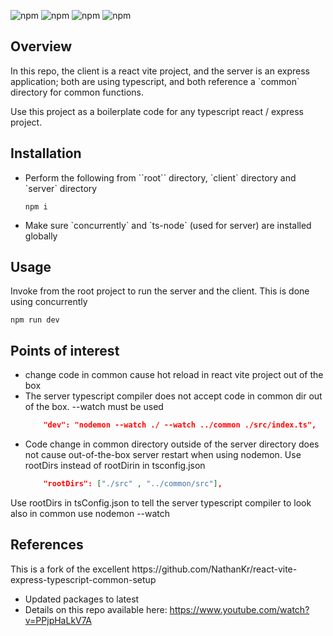 ![npm](https://img.shields.io/npm/v/react?label=react&style=flat-square&logo=vite)
![npm](https://img.shields.io/npm/v/vite?label=vite&style=flat-square&logo=vite)
![npm](https://img.shields.io/npm/v/express?label=express&style=flat-square&logo=vite)
![npm](https://img.shields.io/npm/v/typescript?label=typescript&style=flat-square&logo=vite)

<h2>Overview</h2>
<p>In this repo, the client is a react vite project, and the server is an express application; both are using typescript, and both reference a `common` directory for common functions.</p> 
<p>Use this project as a boilerplate code for any typescript react / express project.</p>

<h2>Installation</h2>
<ul>
<li>
Perform the following from ``root`` directory, `client` directory and `server` directory

```
npm i
```

</li>
<li>Make sure `concurrently` and `ts-node` (used for server) are installed globally</li>
</ul>
<h2>Usage</h2>
Invoke from the root project to run the server and the client. This is done using concurrently

```
npm run dev
```

<h2>Points of interest</h2>
<ul>
<li>change code in common cause hot reload in react vite project out of the box</li>
<li>The server typescript compiler does not accept code in common dir out of the box. --watch must be used

```json
    "dev": "nodemon --watch ./ --watch ../common ./src/index.ts",
```

</li>
<li>Code change in common directory outside of the server directory does not cause out-of-the-box server restart when using nodemon. Use rootDirs instead of rootDirin in tsconfig.json

```json
    "rootDirs": ["./src" , "../common/src"],
```

</li>
</ul>
Use rootDirs in tsConfig.json to tell the server typescript compiler to look also in common use nodemon --watch

<h2>References</h2>
This is a fork of the excellent https://github.com/NathanKr/react-vite-express-typescript-common-setup

- Updated packages to latest
- Details on this repo available here: https://www.youtube.com/watch?v=PPjpHaLkV7A
